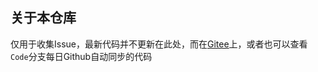 ## 关于本仓库
仅用于收集Issue，最新代码并不更新在此处，而在[Gitee](https://gitee.com/n1luik/k_multi_threadingK_multi_threading)上，或者也可以查看`Code`分支每日Github自动同步的代码
